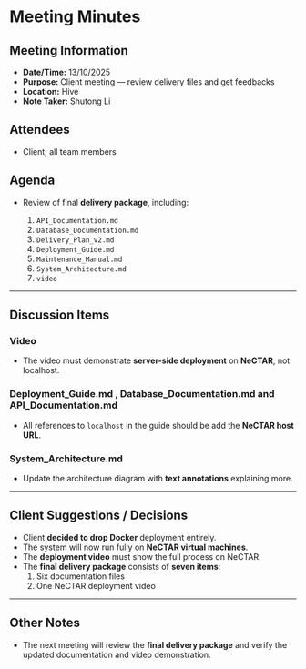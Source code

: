 # Meeting Minutes

## Meeting Information

* **Date/Time:** 13/10/2025
* **Purpose:** Client meeting — review delivery files and get feedbacks
* **Location:** Hive
* **Note Taker:** Shutong Li

## Attendees

* Client; all team members

## Agenda

* Review of final **delivery package**, including:

  1. `API_Documentation.md`
  2. `Database_Documentation.md`
  3. `Delivery_Plan_v2.md`
  4. `Deployment_Guide.md`
  5. `Maintenance_Manual.md`
  6. `System_Architecture.md`
  7. `video`

---

## Discussion Items

### Video
* The video must demonstrate **server-side deployment** on **NeCTAR**, not localhost.

### Deployment_Guide.md , Database_Documentation.md and API_Documentation.md
* All references to `localhost` in the guide should be add the **NeCTAR host URL**.

### System_Architecture.md
* Update the architecture diagram with **text annotations** explaining more.

---

## Client Suggestions / Decisions
* Client **decided to drop Docker** deployment entirely.
* The system will now run fully on **NeCTAR virtual machines**.
* The **deployment video** must show the full process on NeCTAR.
* The **final delivery package** consists of **seven items**:
  1. Six documentation files
  2. One NeCTAR deployment video
---

## Other Notes
* The next meeting will review the **final delivery package** and verify the updated documentation and video demonstration.
